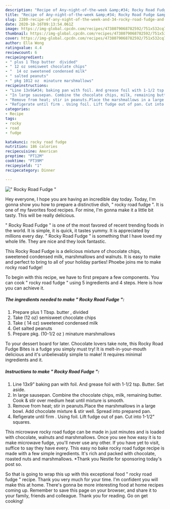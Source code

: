 ```yaml
---
description: "Recipe of Any-night-of-the-week &amp;#34; Rocky Road Fudge &amp;#34;"
title: "Recipe of Any-night-of-the-week &amp;#34; Rocky Road Fudge &amp;#34;"
slug: 2280-recipe-of-any-night-of-the-week-and-34-rocky-road-fudge-and-34
date: 2020-10-16T09:13:54.061Z
image: https://img-global.cpcdn.com/recipes/4738079068782592/751x532cq70/rocky-road-fudge-recipe-main-photo.jpg
thumbnail: https://img-global.cpcdn.com/recipes/4738079068782592/751x532cq70/rocky-road-fudge-recipe-main-photo.jpg
cover: https://img-global.cpcdn.com/recipes/4738079068782592/751x532cq70/rocky-road-fudge-recipe-main-photo.jpg
author: Ella Wong
ratingvalue: 4.4
reviewcount: 6
recipeingredient:
- " plus 1 Tbsp butter  divided"
- " 12 oz semisweet chocolate chips"
- "  14 oz sweetened condensed milk"
- " salted peanuts"
- " pkg 1012 oz  minature marshmallows"
recipeinstructions:
- "Line 13x9&#34; baking pan with foil. And grease foil with 1-1/2 tsp. Butter. Set aside."
- "In large sausepan. Combine the chocolate chips, milk, remaining butter. Cook &amp; stir over medium heat until mixture is smooth."
- "Remove from heat; stir in peanuts.Place the marshmallows in a large bowl. Add chocolate mixture &amp; stir well. Spread into prepared pan."
- "Refigerate until firm . Using foil. Lift fudge out of pan. Cut into 1-1/2&#34; squares."
categories:
- Recipe
tags:
- rocky
- road
- fudge

katakunci: rocky road fudge 
nutrition: 186 calories
recipecuisine: American
preptime: "PT12M"
cooktime: "PT39M"
recipeyield: "1"
recipecategory: Dinner

---
```



![&#34; Rocky Road Fudge &#34;](https://img-global.cpcdn.com/recipes/4738079068782592/751x532cq70/rocky-road-fudge-recipe-main-photo.jpg)

Hey everyone, I hope you are having an incredible day today. Today, I'm gonna show you how to prepare a distinctive dish, &#34; rocky road fudge &#34;. It is one of my favorites food recipes. For mine, I'm gonna make it a little bit tasty. This will be really delicious.

&#34; Rocky Road Fudge &#34; is one of the most favored of recent trending foods in the world. It is simple, it is quick, it tastes yummy. It is appreciated by millions every day. &#34; Rocky Road Fudge &#34; is something that I have loved my whole life. They are nice and they look fantastic.

This Rocky Road Fudge is a delicious mixture of chocolate chips, sweetened condensed milk, marshmallows and walnuts. It is easy to make and perfect to bring to all of your holiday parties! Phoebe joins me to make rocky road fudge!


To begin with this recipe, we have to first prepare a few components. You can cook &#34; rocky road fudge &#34; using 5 ingredients and 4 steps. Here is how you can achieve it.

<!--inarticleads1-->

##### The ingredients needed to make &#34; Rocky Road Fudge &#34;:

1. Prepare  plus 1 Tbsp. butter , divided
1. Take  (12 oz) semisweet chocolate chips
1. Take  ( 14 oz) sweetened condensed milk
1. Get  salted peanuts
1. Prepare  pkg. (10-1/2 oz ) minature marshmallows


To your dessert board for later. Chocolate lovers take note, this Rocky Road Fudge Bites is a fudge you simply must try! It is melt-in-your-mouth delicious and it&#39;s unbelievably simple to make! It requires minimal ingredients and it. 

<!--inarticleads2-->

##### Instructions to make &#34; Rocky Road Fudge &#34;:

1. Line 13x9&#34; baking pan with foil. And grease foil with 1-1/2 tsp. Butter. Set aside.
1. In large sausepan. Combine the chocolate chips, milk, remaining butter. Cook &amp; stir over medium heat until mixture is smooth.
1. Remove from heat; stir in peanuts.Place the marshmallows in a large bowl. Add chocolate mixture &amp; stir well. Spread into prepared pan.
1. Refigerate until firm . Using foil. Lift fudge out of pan. Cut into 1-1/2&#34; squares.


This microwave rocky road fudge can be made in just minutes and is loaded with chocolate, walnuts and marshmallows. Once you see how easy it is to make microwave fudge, you&#39;ll never use any other. If you have yet to visit, suffice to say they have every. This easy no bake rocky road fudge recipe is made with a few simple ingredients. It&#39;s rich and packed with chocolate, roasted nuts and marshmallows. *Thank you Nestle for sponsoring today&#39;s post so. 

So that is going to wrap this up with this exceptional food &#34; rocky road fudge &#34; recipe. Thank you very much for your time. I'm confident you will make this at home. There's gonna be more interesting food at home recipes coming up. Remember to save this page on your browser, and share it to your family, friends and colleague. Thank you for reading. Go on get cooking!
